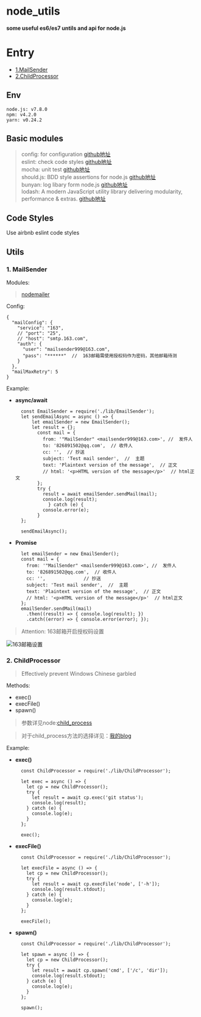 # node_utils #
**some useful es6/es7 untils and api for node.js**
# Entry #
- [1.MailSender](https://github.com/39Er/node_utils/blob/master/README.md#1-mailsender)
- [2.ChildProcessor](https://github.com/39Er/node_utils/blob/master/README.md#2-childprocessor)
## Env ##

	node.js: v7.8.0	
	npm: v4.2.0
	yarn: v0.24.2 

## Basic modules ##

> config: for configuration [github地址](https://github.com/lorenwest/node-config)<br/>
> eslint: check code styles [github地址](https://github.com/eslint/eslint)<br/>
> mocha: unit test [github地址](https://github.com/mochajs/mocha)<br/>
> should.js: BDD style assertions for node.js [github地址](https://github.com/shouldjs/should.js)<br/>
> bunyan: log libary form node.js [github地址](https://github.com/trentm/node-bunyan)<br/>
> lodash: A modern JavaScript utility library delivering modularity, performance & extras. [github地址](https://github.com/lodash/lodash)<br/>

## Code Styles ##

Use airbnb eslint code styles

## Utils ##

### 1. MailSender ###

Modules:

> [nodemailer](https://nodemailer.com/about/)

Config:

	{
	  "mailConfig": {
	    "service": "163",
	    // "port": "25",
	    // "host": "smtp.163.com",
	    "auth": {
	      "user": "mailsender999@163.com",
	      "pass": "******"  //  163邮箱需使用授权码作为密码，其他邮箱待测
	    }
	  },
	  "mailMaxRetry": 5
	}

Example:

- **async/await**
 

        const EmailSender = require('./lib/EmailSender');
    	let sendEmailAsync = async () => {
      		let emailSender = new EmailSender();
      		let result = {};
		      const mail = {
		    	from: '"MailSender" <mailsender999@163.com>', //  发件人
		    	to: '826891502@qq.com',  // 收件人
		    	cc: '',  // 抄送
		    	subject: 'Test mail sender',  //  主题
		    	text: 'Plaintext version of the message',  // 正文
		    	// html: '<p>HTML version of the message</p>'  // html正文
		      };
		      try {
		    	result = await emailSender.sendMail(mail);
		    	console.log(result);
		    	  } catch (e) {
		    	console.error(e);
		      }
	    };
	    
	    sendEmailAsync();

- **Promise**

		let emailSender = new EmailSender();
		const mail = {
		  from: '"MailSender" <mailsender999@163.com>', //  发件人
		  to: '826891502@qq.com',  // 收件人
		  cc: '',              // 抄送
		  subject: 'Test mail sender',  //  主题
		  text: 'Plaintext version of the message',  // 正文
		  // html: '<p>HTML version of the message</p>'  // html正文
		};
		emailSender.sendMail(mail)
		  .then((result) => { console.log(result); })
		  .catch((error) => { console.error(error); });

> Attention: 163邮箱开启授权码设置

![163邮箱设置](http://i.imgur.com/qPPNMoC.png)

### 2. ChildProcessor ###

> Effectively prevent Windows Chinese garbled

Methods:

- exec()
- execFile()
- spawn()

> 参数详见node:[child_process](https://nodejs.org/dist/latest-v7.x/docs/api/child_process.html)

> 对于child_process方法的选择详见：[我的blog](https://github.com/39Er/blog/issues/11)

Example:

- **exec()**

		const ChildProcessor = require('./lib/ChildProcessor');
		
		let exec = async () => {
		  let cp = new ChildProcessor();
		  try {
		    let result = await cp.exec('git status');
		    console.log(result);
		  } catch (e) {
		    console.log(e);
		  }
		};
		
		exec();

- **execFile()**

		const ChildProcessor = require('./lib/ChildProcessor');
		
		let execFile = async () => {
		  let cp = new ChildProcessor();
		  try {
		    let result = await cp.execFile('node', ['-h']);
		    console.log(result.stdout);
		  } catch (e) {
		    console.log(e);
		  }
		};
		
		execFile();

- **spawn()**

		const ChildProcessor = require('./lib/ChildProcessor');
		
		let spawn = async () => {
		  let cp = new ChildProcessor();
		  try {
		    let result = await cp.spawn('cmd', ['/c', 'dir']);
		    console.log(result.stdout);
		  } catch (e) {
		    console.log(e);
		  }
		};
		
		spawn();





